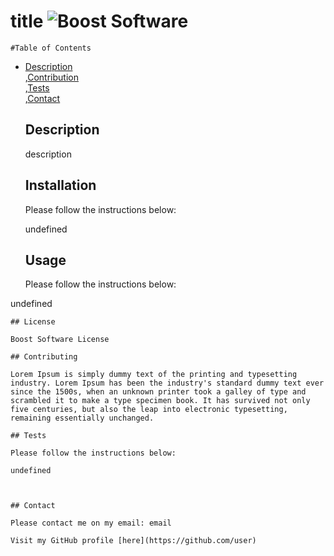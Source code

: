 # title ![Boost Software](https://img.shields.io/badge/MIT-License-green)

    #Table of Contents

- [Description](#Description) <br>,[Contribution](#Contribution) <br>,[Tests](#Tests) <br>,[Contact](#Contact) <br>

  ## Description

  description

  ## Installation

  Please follow the instructions below:

  undefined

  ## Usage

  Please follow the instructions below:

undefined

    ## License

    Boost Software License

    ## Contributing

    Lorem Ipsum is simply dummy text of the printing and typesetting industry. Lorem Ipsum has been the industry's standard dummy text ever since the 1500s, when an unknown printer took a galley of type and scrambled it to make a type specimen book. It has survived not only five centuries, but also the leap into electronic typesetting, remaining essentially unchanged.

    ## Tests

    Please follow the instructions below:

    undefined



    ## Contact

    Please contact me on my email: email

    Visit my GitHub profile [here](https://github.com/user)
